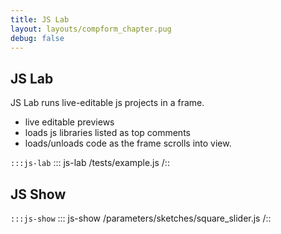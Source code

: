 ```yaml
---
title: JS Lab
layout: layouts/compform_chapter.pug
debug: false
---
```



## JS Lab

JS Lab runs live-editable js projects in a frame.

- live editable previews
- loads js libraries listed as top comments
- loads/unloads code as the frame scrolls into view.

`:::js-lab`
::: js-lab
/tests/example.js
/::

## JS Show

`:::js-show`
::: js-show
/parameters/sketches/square_slider.js
/::


